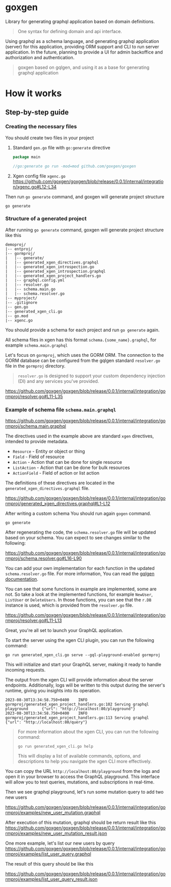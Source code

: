 # goxgen

Library for generating graphql application based on domain definitions.
> One syntax for defining domain and api interface.

Using graphql as a schema language, and generating graphql application (server) for this application, 
providing ORM support and CLI to run server application. 
In the future, planning to provide a UI for admin backoffice and authorization and authentication.

> goxgen based on gqlgen, and using it as a base for generating graphql application

# How it works

## Step-by-step guide

### Creating the necessary files

You should create two files in your project

1. Standard `gen.go` file with `go:generate` directive
    ```go
    package main
    
    //go:generate go run -mod=mod github.com/goxgen/goxgen
    
    ```
2. Xgen config file `xgenc.go`
   https://github.com/goxgen/goxgen/blob/release/0.0.1/internal/integration/xgenc.go#L12-L34

Then run `go generate` command, and goxgen will generate project structure

```shell
go generate
```

### Structure of a generated project

After running `go generate` command, goxgen will generate project structure like this

```shell
demoproj/
|-- entproj/
|-- gormproj/
|   |-- generate/
|   |-- generated_xgen_directives.graphql
|   |-- generated_xgen_introspection.go
|   |-- generated_xgen_introspection.graphql
|   |-- generated_xgen_project_handlers.go
|   |-- graphql.config.yml
|   |-- resolver.go
|   |-- schema.main.go
|   |-- schema.resolver.go
|-- myproject/
|-- .gitignore
|-- gen.go
|-- generated_xgen_cli.go
|-- go.mod
|-- xgenc.go
```

You should provide a schema for each project and run `go generate` again.

All schema files in xgen has this format `schema.{some_name}.graphql`, for example `schema.main.graphql`


Let's focus on `gormproj`, which uses the GORM ORM.
The connection to the GORM database can be configured from the gqlgen standard `resolver.go` file in the `gormproj` directory.

> `resolver.go` is designed to support your custom dependency injection (DI) and any services you've provided.

https://github.com/goxgen/goxgen/blob/release/0.0.1/internal/integration/gormproj/resolver.go#L11-L35

### Example of schema file `schema.main.graphql`

https://github.com/goxgen/goxgen/blob/release/0.0.1/internal/integration/gormproj/schema.main.graphql

The directives used in the example above are standard `xgen` directives, intended to provide metadata.

* `Resource` - Entity or object or thing
* `Field` - Field of resource
* `Action` - Action that can be done for single resource
* `ListAction` - Action that can be done for bulk resources
* `ActionField` - Field of action or list action

The definitions of these directives are located in the `generated_xgen_directives.graphql` file.

https://github.com/goxgen/goxgen/blob/release/0.0.1/internal/integration/gormproj/generated_xgen_directives.graphql#L1-L12

After writing a custom schema You should run again `gogen` command.

```shell
go generate
```

After regenerating the code, the `schema.resolver.go` file will be updated based on your schema. 
You can expect to see changes similar to the following:

https://github.com/goxgen/goxgen/blob/release/0.0.1/internal/integration/gormproj/schema.resolver.go#L16-L90

You can add your own implementation for each function in the updated `schema.resolver.go` file.
For more information,
You can read the [gqlgen documentation](https://gqlgen.com/getting-started/#implement-the-resolvers). 


You can see that some functions in example are implemented, some are not. 
So take a look at the implemented functions, for example `NewUser`, `ListUser` or `DeleteUsers`.
In those functions, you can see that the `r.DB` instance is used, 
which is provided from the `resolver.go` file.

https://github.com/goxgen/goxgen/blob/release/0.0.1/internal/integration/gormproj/resolver.go#L11-L13

Great, you're all set to launch your GraphQL application.

To start the server using the xgen CLI plugin, you can run the following command:

```shell
go run generated_xgen_cli.go serve --gql-playground-enabled gormproj
```

This will initialize and start your GraphQL server, making it ready to handle incoming requests.

The output from the xgen CLI will provide information about the server endpoints. Additionally, logs will be written to this output during the server's runtime, giving you insights into its operation.

```shell
2023-08-30T13:34:58.750+0400    INFO    gormproj/generated_xgen_project_handlers.go:102 Serving graphql playground      {"url": "http://localhost:80/playground"}
2023-08-30T13:34:58.750+0400    INFO    gormproj/generated_xgen_project_handlers.go:113 Serving graphql                 {"url": "http://localhost:80/query"}
```

> For more information about the xgen CLI, you can run the following command: 
> 
> `go run generated_xgen_cli.go help`
> 
> This will display a list of available commands, options, and descriptions to help you navigate the xgen CLI more effectively.

You can copy the URL `http://localhost:80/playground` from the logs 
and open it in your browser to access the GraphQL playground. 
This interface will allow you to test queries, mutations, and subscriptions in real-time.

Then we see graphql playground, let's run some mutation query to add two new users

https://github.com/goxgen/goxgen/blob/release/0.0.1/internal/integration/gormproj/examples/new_user_mutation.graphql

After execution of this mutation, graphql should be return result like this
https://github.com/goxgen/goxgen/blob/release/0.0.1/internal/integration/gormproj/examples/new_user_mutation_result.json

One more example, let's list our new users by query
https://github.com/goxgen/goxgen/blob/release/0.0.1/internal/integration/gormproj/examples/list_user_query.graphql

The result of this query should be like this

https://github.com/goxgen/goxgen/blob/release/0.0.1/internal/integration/gormproj/examples/list_user_query_result.json